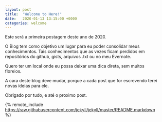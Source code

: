 ```yaml
---
layout: post
title:  "Welcome to Here!"
date:   2020-01-13 13:15:00 +0000
categories: welcome
---
```

Este será a primeira postagem deste ano de 2020. 

O Blog tem como objetivo um lugar para eu poder consolidar meus conhecimentos.
Tais conhecimentos que as vezes ficam perdidos em repositórios do github, gists, arquivos .txt ou no meu Evernote.

Quero ter um local onde eu possa deixar uma dica direta, sem muitos floreios.

A cara deste blog deve mudar, porque a cada post que for escrevendo terei novas ideias para ele.

Obrigado por tudo, e até o proximo post.

{% remote_include https://raw.githubusercontent.com/jekyll/jekyll/master/README.markdown %}
